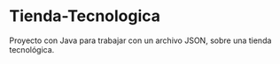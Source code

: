 # Tienda-Tecnologica
Proyecto con Java para trabajar con un archivo JSON, sobre una tienda tecnológica.

